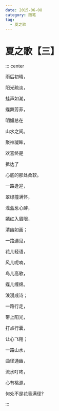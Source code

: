 ```yaml
---
date: 2015-06-08
category: 随笔
tag:
  - 夏之歌
---
```


# 夏之歌【三】

::: center

雨后初晴，

阳光疏淡，

蛙声如潮，

蝶舞芳菲，

明媚总在

山水之间。

聚神凝眸，

欢喜终是

抵达了

心底的那处柔软。

一路逢迎，

翠绿撞满怀，

浅蓝惹心醉，

嫣红入眉眼，

清幽如画；

一路遇见，

花儿轻语，

风儿呢喃，

鸟儿高歌，

蝶儿缠绵。

浪漫成诗；

一路行走，

带上阳光，

打点行囊，

让心飞翔；

一路山水，

曲径通幽，

流水叮咚，

心有桃源，

何处不是花香满径?

:::
